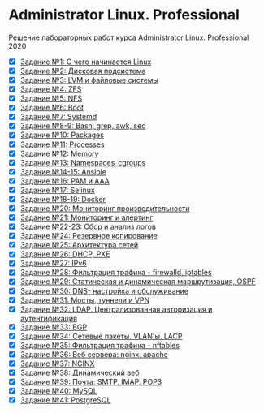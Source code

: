 # Administrator Linux. Professional

Решение лабораторных работ курса Administrator Linux. Professional 2020

- [x] [Задание №1: С чего начинается Linux](hometasks/01_start_linux)
- [x] [Задание №2: Дисковая подсистема](hometasks/02_disk_subsystem)
- [x] [Задание №3: LVM и файловые системы ](hometasks/03_filesystem_lvm)
- [x] [Задание №4: ZFS ](hometasks/04_zfs)
- [x] [Задание №5: NFS ](hometasks/05_nfs_fuse)
- [x] [Задание №6: Boot ](hometasks/06_boot)
- [x] [Задание №7: Systemd ](hometasks/07_systemd)
- [x] [Задание №8-9: Bash, grep, awk, sed ](hometasks/08_09_bash)
- [x] [Задание №10: Packages](hometasks/10_packages)
- [x] [Задание №11: Processes](hometasks/11_processes)
- [x] [Задание №12: Memory](hometasks/12_memory)
- [x] [Задание №13: Namespaces_cgroups](hometasks/13_namespaces_cgroups)
- [x] [Задание №14-15: Ansible](hometasks/14_ansible)
- [x] [Задание №16: PAM и AAA](hometasks/16_pam_aaa)
- [x] [Задание №17: Selinux](hometasks/17_selinux)
- [x] [Задание №18-19: Docker](hometasks/18_19_docker)
- [x] [Задание №20: Мониторинг производительности](hometasks/20_monitor)
- [x] [Задание №21: Мониторинг и алертинг ](hometasks/21_alert)
- [x] [Задание №22-23: Сбор и анализ логов](hometasks/22_23_logs)
- [x] [Задание №24: Резервное копирование ](hometasks/24_backup)
- [x] [Задание №25: Архитектура сетей ](hometasks/25_network)
- [x] [Задание №26: DHCP, PXE ](hometasks/26_dhcp_pxe)
- [x] [Задание №27: IPv6](hometasks/27_ipv6)
- [x] [Задание №28: Фильтрация трафика - firewalld, iptables ](hometasks/28_firewalld_iptables)
- [x] [Задание №29: Статическая и динамическая маршрутизация, OSPF ](hometasks/29_ospf)
- [x] [Задание №30: DNS- настройка и обслуживание ](hometasks/30_dns)
- [x] [Задание №31: Мосты, туннели и VPN ](hometasks/31_vpn)
- [x] [Задание №32: LDAP. Централизованная авторизация и аутентификация ](hometasks/32_ldap)
- [x] [Задание №33: BGP](hometasks/33_bgp)
- [x] [Задание №34: Сетевые пакеты. VLAN'ы. LACP](hometasks/34_vlan_lacp)
- [x] [Задание №35: Фильтрация трафика - nftables](hometasks/35_nftables)
- [x] [Задание №36: Веб сервера: nginx, apache](hometasks/36_web_servers)
- [x] [Задание №37: NGINX](hometasks/37_nginx)
- [x] [Задание №38: Динамический веб](hometasks/38_dynamic_web)
- [x] [Задание №39: Почта: SMTP, IMAP, POP3](hometasks/39_post)
- [x] [Задание №40: MySQL](hometasks/40_mysql)
- [x] [Задание №41: PostgreSQL](hometasks/41_postgresql)
